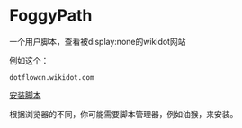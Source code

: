 # FoggyPath
一个用户脚本，查看被display:none的wikidot网站

例如这个：
```
dotflowcn.wikidot.com
```
[安装脚本](https://github.com/rHanbowChic/FoggyPath/raw/main/FoggyPath.user.js)

根据浏览器的不同，你可能需要脚本管理器，例如油猴，来安装。
